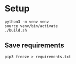 # Setup

```shell
python3 -m venv venv
source venv/bin/activate
./build.sh
```

## Save requirements

```shell
pip3 freeze > requirements.txt
```
